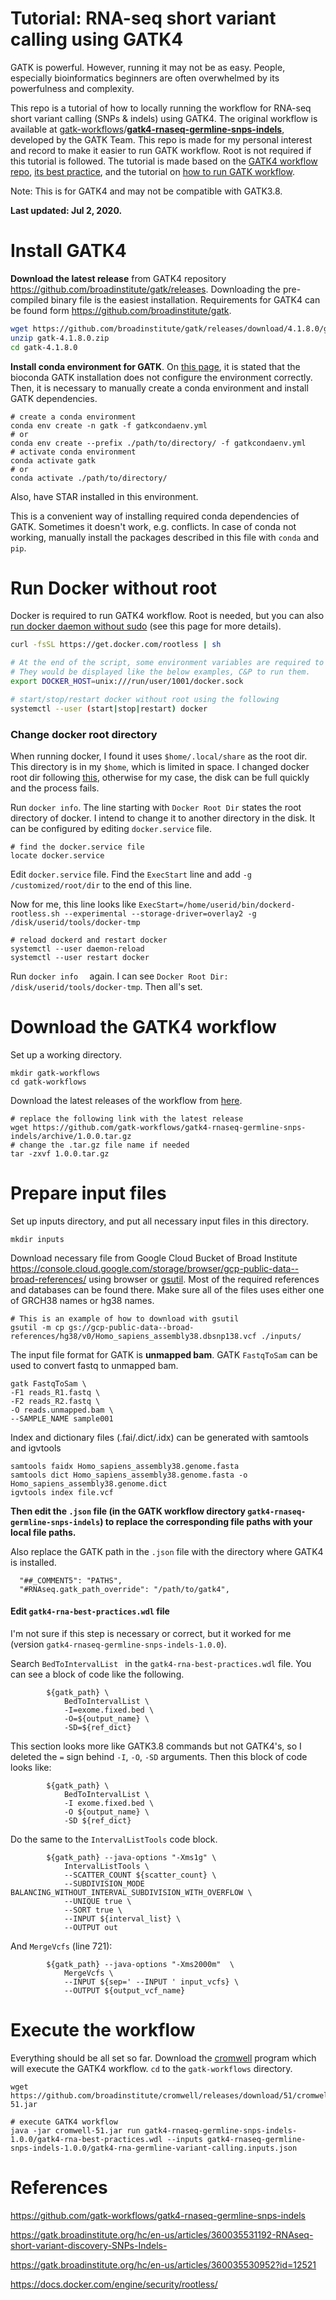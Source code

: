 # Tutorial: RNA-seq short variant calling using GATK4

GATK is powerful. However, running it may not be as easy. People, especially bioinformatics beginners are often overwhelmed by its powerfulness and complexity. 

This repo is a tutorial of how to locally running the workflow for RNA-seq short variant calling (SNPs & indels) using GATK4. The original workflow is available at [gatk-workflows](https://github.com/gatk-workflows)/**[gatk4-rnaseq-germline-snps-indels](https://github.com/gatk-workflows/gatk4-rnaseq-germline-snps-indels)**, developed by the GATK Team.  This repo is made for my personal interest and record to make it easier to run GATK workflow. Root is not required if this tutorial is followed. The tutorial is made based on the [GATK4 workflow repo](https://github.com/gatk-workflows/gatk4-rnaseq-germline-snps-indels), [its best practice](https://gatk.broadinstitute.org/hc/en-us/articles/360035531192-RNAseq-short-variant-discovery-SNPs-Indels-), and the tutorial on [how to run GATK workflow](https://gatk.broadinstitute.org/hc/en-us/articles/360035530952?id=12521). 

Note: This is for GATK4 and may not be compatible with GATK3.8.

**Last updated: Jul 2, 2020.**



# Install GATK4

**Download the latest release** from GATK4 repository https://github.com/broadinstitute/gatk/releases. Downloading the pre-compiled binary file is the easiest installation. Requirements for GATK4 can be found form https://github.com/broadinstitute/gatk.

```sh
wget https://github.com/broadinstitute/gatk/releases/download/4.1.8.0/gatk-4.1.8.0.zip
unzip gatk-4.1.8.0.zip
cd gatk-4.1.8.0
```



**Install conda environment for GATK**. On [this page](https://gatk.broadinstitute.org/hc/en-us/articles/360035889851--How-to-Install-and-use-Conda-for-GATK4), it is stated that the bioconda GATK installation does not configure the environment correctly. Then, it is necessary to manually create a conda environment and install GATK dependencies.

```shell
# create a conda environment
conda env create -n gatk -f gatkcondaenv.yml
# or 
conda env create --prefix ./path/to/directory/ -f gatkcondaenv.yml
# activate conda environment
conda activate gatk
# or
conda activate ./path/to/directory/
```

Also, have STAR installed in this environment.

This is a convenient way of installing required conda dependencies of GATK. Sometimes it doesn't work, e.g. conflicts. In case of conda not working, manually install the packages described in this file with `conda` and `pip`.



# Run Docker without root

Docker is required to run GATK4 workflow. Root is needed, but you can also [run docker daemon without sudo](https://docs.docker.com/engine/security/rootless/) (see this page for more details).

```sh
curl -fsSL https://get.docker.com/rootless | sh

# At the end of the script, some environment variables are required to be set.
# They would be displayed like the below examples, C&P to run them.
export DOCKER_HOST=unix:///run/user/1001/docker.sock

# start/stop/restart docker without root using the following
systemctl --user (start|stop|restart) docker
```



### Change docker root directory

When running docker, I found it uses `$home/.local/share` as the root dir. This directory is in my `$home`, which is limited in space. I changed docker root dir following [this](https://medium.com/@hsadanuwan/how-to-change-docker-default-data-directory-f884dac76c1f), otherwise for my case, the disk can be full quickly and the process fails.

Run `docker info`. The line starting with `Docker Root Dir` states the root directory of docker. I intend to change it to another directory in the disk. It can be configured by editing `docker.service` file.

```shell
# find the docker.service file
locate docker.service
```

Edit `docker.service` file. Find the `ExecStart` line and add `-g /customized/root/dir` to the end of this line. 

Now for me, this line looks like `ExecStart=/home/userid/bin/dockerd-rootless.sh --experimental --storage-driver=overlay2 -g /disk/userid/tools/docker-tmp`

```shell
# reload dockerd and restart docker
systemctl --user daemon-reload
systemctl --user restart docker
```

Run `docker info  ` again. I can see `Docker Root Dir: /disk/userid/tools/docker-tmp`. Then all's set.



# Download the GATK4 workflow

Set up a working directory.

```shell
mkdir gatk-workflows
cd gatk-workflows
```

Download the latest releases of the workflow from [here](https://github.com/gatk-workflows/gatk4-rnaseq-germline-snps-indels/releases).

```shell
# replace the following link with the latest release
wget https://github.com/gatk-workflows/gatk4-rnaseq-germline-snps-indels/archive/1.0.0.tar.gz 
# change the .tar.gz file name if needed
tar -zxvf 1.0.0.tar.gz
```



# Prepare input files

Set up inputs directory, and put all necessary input files in this directory.

```shell
mkdir inputs
```

Download necessary file from Google Cloud Bucket of Broad Institute https://console.cloud.google.com/storage/browser/gcp-public-data--broad-references/ using browser or [gsutil](https://cloud.google.com/storage/docs/gsutil_install#linux). Most of the required references and databases can be found there. Make sure all of the files uses either one of GRCH38 names or hg38 names.

```shell
# This is an example of how to download with gsutil
gsutil -m cp gs://gcp-public-data--broad-references/hg38/v0/Homo_sapiens_assembly38.dbsnp138.vcf ./inputs/
```



The input file format for GATK is **unmapped bam**. GATK `FastqToSam` can be used to convert fastq to unmapped bam.

```shell
gatk FastqToSam \
-F1 reads_R1.fastq \
-F2 reads_R2.fastq \
-O reads.unmapped.bam \
--SAMPLE_NAME sample001
```

Index and dictionary files (.fai/.dict/.idx) can be generated with samtools and igvtools

```shell
samtools faidx Homo_sapiens_assembly38.genome.fasta
samtools dict Homo_sapiens_assembly38.genome.fasta -o Homo_sapiens_assembly38.genome.dict 
igvtools index file.vcf 
```



**Then edit the `.json` file (in the GATK workflow directory `gatk4-rnaseq-germline-snps-indels`) to replace the corresponding file paths with your local file paths.**

Also replace the GATK path in the `.json` file with the directory where GATK4 is installed.  

```
  "##_COMMENT5": "PATHS",
  "#RNAseq.gatk_path_override": "/path/to/gatk4",
```



#### **Edit `gatk4-rna-best-practices.wdl` file**

I'm not sure if this step is necessary or correct, but it worked for me (version `gatk4-rnaseq-germline-snps-indels-1.0.0`). 

Search `BedToIntervalList ` in the `gatk4-rna-best-practices.wdl` file. You can see a block of code like the following.

```
        ${gatk_path} \
            BedToIntervalList \
            -I=exome.fixed.bed \
            -O=${output_name} \
            -SD=${ref_dict}
```

This section looks more like GATK3.8 commands but not GATK4's, so I deleted the `=` sign behind `-I`, `-O`, `-SD` arguments. Then this block of code looks like:

            ${gatk_path} \
                BedToIntervalList \
                -I exome.fixed.bed \
                -O ${output_name} \
                -SD ${ref_dict}

Do the same to the `IntervalListTools` code block.

````
        ${gatk_path} --java-options "-Xms1g" \
            IntervalListTools \
            --SCATTER_COUNT ${scatter_count} \
            --SUBDIVISION_MODE BALANCING_WITHOUT_INTERVAL_SUBDIVISION_WITH_OVERFLOW \
            --UNIQUE true \
            --SORT true \
            --INPUT ${interval_list} \
            --OUTPUT out
````

And `MergeVcfs` (line 721):

```
        ${gatk_path} --java-options "-Xms2000m"  \
            MergeVcfs \
            --INPUT ${sep=' --INPUT ' input_vcfs} \
            --OUTPUT ${output_vcf_name}
```



# Execute the workflow

Everything should be all set so far. Download the [cromwell](https://github.com/broadinstitute/cromwell/releases) program which will execute the GATK4 workflow. `cd` to the `gatk-workflows` directory.

```shell
wget https://github.com/broadinstitute/cromwell/releases/download/51/cromwell-51.jar

# execute GATK4 workflow
java -jar cromwell-51.jar run gatk4-rnaseq-germline-snps-indels-1.0.0/gatk4-rna-best-practices.wdl --inputs gatk4-rnaseq-germline-snps-indels-1.0.0/gatk4-rna-germline-variant-calling.inputs.json
```





# References

https://github.com/gatk-workflows/gatk4-rnaseq-germline-snps-indels

https://gatk.broadinstitute.org/hc/en-us/articles/360035531192-RNAseq-short-variant-discovery-SNPs-Indels-

https://gatk.broadinstitute.org/hc/en-us/articles/360035530952?id=12521

https://docs.docker.com/engine/security/rootless/
